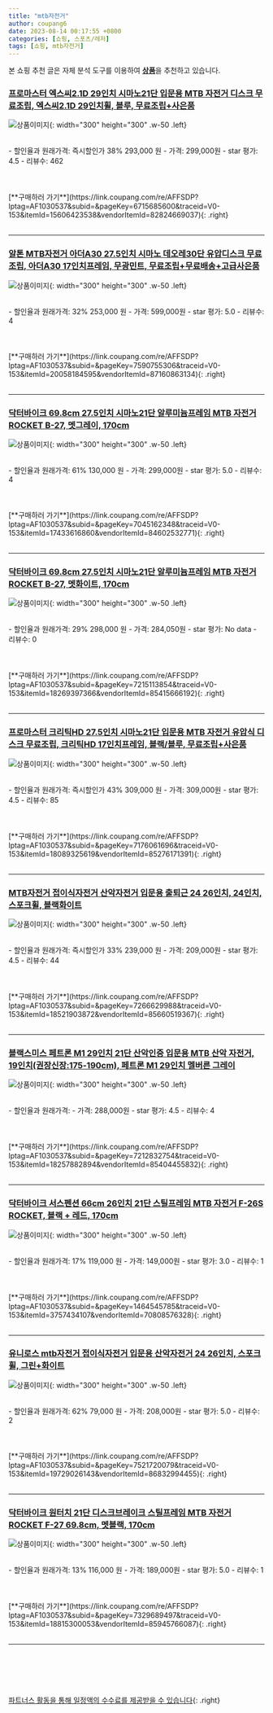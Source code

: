 ```yaml
---
title: "mtb자전거"
author: coupang6
date: 2023-08-14 00:17:55 +0800
categories: [쇼핑, 스포츠/레저]
tags: [쇼핑, mtb자전거]
---
```


본 쇼핑 추천 글은 자체 분석 도구를 이용하여 [**상품**](https://link.coupang.com/a/bao1ui)을 추천하고 있습니다.

### [프로마스터 엑스씨2.1D 29인치 시마노21단 입문용 MTB 자전거 디스크 무료조립, 엑스씨2.1D 29인치휠, 블루, 무료조립+사은품](https://link.coupang.com/re/AFFSDP?lptag=AF1030537&subid=&pageKey=6715685600&traceid=V0-153&itemId=15606423538&vendorItemId=82824669037)

![상품이미지](https://thumbnail10.coupangcdn.com/thumbnails/remote/230x230ex/image/vendor_inventory/c620/a7541e0ccbc9b149bde9babac482597f8635003a31225b0a822630318323.png){: width="300" height="300" .w-50 .left}


<br>
- 할인율과 원래가격: 즉시할인가 38%  293,000   원
- 가격: 299,000원
- star 평가: 4.5
- 리뷰수: 462
<br>
<br>
<br>
<br>
[**구매하러 가기**](https://link.coupang.com/re/AFFSDP?lptag=AF1030537&subid=&pageKey=6715685600&traceid=V0-153&itemId=15606423538&vendorItemId=82824669037){: .right}
<br>
<br>

---

### [알톤 MTB자전거 아더A30 27.5인치 시마노 데오레30단 유압디스크 무료조립, 아더A30 17인치프레임, 무광민트, 무료조립+무료배송+고급사은품](https://link.coupang.com/re/AFFSDP?lptag=AF1030537&subid=&pageKey=7590755306&traceid=V0-153&itemId=20058184595&vendorItemId=87160863134)

![상품이미지](https://thumbnail9.coupangcdn.com/thumbnails/remote/230x230ex/image/vendor_inventory/036c/3b081fee8f22bce6b79ddcf46630b17859940aa2cbeae0debfcdecabffb3.jpg){: width="300" height="300" .w-50 .left}


<br>
- 할인율과 원래가격: 32%  253,000   원
- 가격: 599,000원
- star 평가: 5.0
- 리뷰수: 4
<br>
<br>
<br>
<br>
[**구매하러 가기**](https://link.coupang.com/re/AFFSDP?lptag=AF1030537&subid=&pageKey=7590755306&traceid=V0-153&itemId=20058184595&vendorItemId=87160863134){: .right}
<br>
<br>

---

### [닥터바이크 69.8cm 27.5인치 시마노21단 알루미늄프레임 MTB 자전거 ROCKET B-27, 멧그레이, 170cm](https://link.coupang.com/re/AFFSDP?lptag=AF1030537&subid=&pageKey=7045162348&traceid=V0-153&itemId=17433616860&vendorItemId=84602532771)

![상품이미지](https://thumbnail8.coupangcdn.com/thumbnails/remote/230x230ex/image/retail/images/2023/01/05/9/8/959ba2a9-658c-4299-8701-4d63a848aeeb.jpg){: width="300" height="300" .w-50 .left}


<br>
- 할인율과 원래가격: 61%  130,000   원
- 가격: 299,000원
- star 평가: 5.0
- 리뷰수: 4
<br>
<br>
<br>
<br>
[**구매하러 가기**](https://link.coupang.com/re/AFFSDP?lptag=AF1030537&subid=&pageKey=7045162348&traceid=V0-153&itemId=17433616860&vendorItemId=84602532771){: .right}
<br>
<br>

---

### [닥터바이크 69.8cm 27.5인치 시마노21단 알루미늄프레임 MTB 자전거 ROCKET B-27, 멧화이트, 170cm](https://link.coupang.com/re/AFFSDP?lptag=AF1030537&subid=&pageKey=7215113854&traceid=V0-153&itemId=18269397366&vendorItemId=85415666192)

![상품이미지](https://thumbnail6.coupangcdn.com/thumbnails/remote/230x230ex/image/rs_quotation_api/nmpgrn7j/eac2a04cfb214e34b35458650d013940.jpg){: width="300" height="300" .w-50 .left}


<br>
- 할인율과 원래가격: 29%  298,000   원
- 가격: 284,050원
- star 평가: No data
- 리뷰수: 0
<br>
<br>
<br>
<br>
[**구매하러 가기**](https://link.coupang.com/re/AFFSDP?lptag=AF1030537&subid=&pageKey=7215113854&traceid=V0-153&itemId=18269397366&vendorItemId=85415666192){: .right}
<br>
<br>

---

### [프로마스터 크리틱HD 27.5인치 시마노21단 입문용 MTB 자전거 유압식 디스크 무료조립, 크리틱HD 17인치프레임, 블랙/블루, 무료조립+사은품](https://link.coupang.com/re/AFFSDP?lptag=AF1030537&subid=&pageKey=7176061696&traceid=V0-153&itemId=18089325619&vendorItemId=85276171391)

![상품이미지](https://thumbnail10.coupangcdn.com/thumbnails/remote/230x230ex/image/vendor_inventory/f179/ba8ec284359250ded192a5eea48d00f30e3ab461b2904bc8f0d9291377be.png){: width="300" height="300" .w-50 .left}


<br>
- 할인율과 원래가격: 즉시할인가 43%  309,000   원
- 가격: 309,000원
- star 평가: 4.5
- 리뷰수: 85
<br>
<br>
<br>
<br>
[**구매하러 가기**](https://link.coupang.com/re/AFFSDP?lptag=AF1030537&subid=&pageKey=7176061696&traceid=V0-153&itemId=18089325619&vendorItemId=85276171391){: .right}
<br>
<br>

---

### [MTB자전거 접이식자전거 산악자전거 입문용 출퇴근 24 26인치, 24인치, 스포크휠, 블랙화이트](https://link.coupang.com/re/AFFSDP?lptag=AF1030537&subid=&pageKey=7266629988&traceid=V0-153&itemId=18521903872&vendorItemId=85660519367)

![상품이미지](https://thumbnail7.coupangcdn.com/thumbnails/remote/230x230ex/image/vendor_inventory/4906/a6843d69bcd609f1875e2e10a778282eb02f496acc47e2edc9a453b8b959.jpg){: width="300" height="300" .w-50 .left}


<br>
- 할인율과 원래가격: 즉시할인가 33%  239,000   원
- 가격: 209,000원
- star 평가: 4.5
- 리뷰수: 44
<br>
<br>
<br>
<br>
[**구매하러 가기**](https://link.coupang.com/re/AFFSDP?lptag=AF1030537&subid=&pageKey=7266629988&traceid=V0-153&itemId=18521903872&vendorItemId=85660519367){: .right}
<br>
<br>

---

### [블랙스미스 페트론 M1 29인치 21단 산악인증 입문용 MTB 산악 자전거, 19인치(권장신장:175-190cm), 페트론 M1 29인치 멜버른 그레이](https://link.coupang.com/re/AFFSDP?lptag=AF1030537&subid=&pageKey=7212832754&traceid=V0-153&itemId=18257882894&vendorItemId=85404455832)

![상품이미지](https://thumbnail7.coupangcdn.com/thumbnails/remote/230x230ex/image/vendor_inventory/f8b3/9edc8d6493da42ebb44a59f434832ce7b6dcb6c5f6af9fbb3f8a2ec307f7.jpg){: width="300" height="300" .w-50 .left}


<br>
- 할인율과 원래가격: 
- 가격: 288,000원
- star 평가: 4.5
- 리뷰수: 4
<br>
<br>
<br>
<br>
[**구매하러 가기**](https://link.coupang.com/re/AFFSDP?lptag=AF1030537&subid=&pageKey=7212832754&traceid=V0-153&itemId=18257882894&vendorItemId=85404455832){: .right}
<br>
<br>

---

### [닥터바이크 서스펜션 66cm 26인치 21단 스틸프레임 MTB 자전거 F-26S ROCKET, 블랙 + 레드, 170cm](https://link.coupang.com/re/AFFSDP?lptag=AF1030537&subid=&pageKey=1464545785&traceid=V0-153&itemId=3757434107&vendorItemId=70808576328)

![상품이미지](https://thumbnail7.coupangcdn.com/thumbnails/remote/230x230ex/image/retail/images/2414692476193654-b692e268-7caa-486f-bbbb-7553c939b6ec.jpg){: width="300" height="300" .w-50 .left}


<br>
- 할인율과 원래가격: 17%  119,000   원
- 가격: 149,000원
- star 평가: 3.0
- 리뷰수: 1
<br>
<br>
<br>
<br>
[**구매하러 가기**](https://link.coupang.com/re/AFFSDP?lptag=AF1030537&subid=&pageKey=1464545785&traceid=V0-153&itemId=3757434107&vendorItemId=70808576328){: .right}
<br>
<br>

---

### [유니로스 mtb자전거 접이식자전거 입문용 산악자전거 24 26인치, 스포크휠, 그린+화이트](https://link.coupang.com/re/AFFSDP?lptag=AF1030537&subid=&pageKey=7521720079&traceid=V0-153&itemId=19729026143&vendorItemId=86832994455)

![상품이미지](https://thumbnail8.coupangcdn.com/thumbnails/remote/230x230ex/image/vendor_inventory/0221/b5cc3f9fba5b4365588008505ccfa589e29ee8ef1bd2d4f6c405e143d8f8.jpg){: width="300" height="300" .w-50 .left}


<br>
- 할인율과 원래가격: 62%  79,000   원
- 가격: 208,000원
- star 평가: 5.0
- 리뷰수: 2
<br>
<br>
<br>
<br>
[**구매하러 가기**](https://link.coupang.com/re/AFFSDP?lptag=AF1030537&subid=&pageKey=7521720079&traceid=V0-153&itemId=19729026143&vendorItemId=86832994455){: .right}
<br>
<br>

---

### [닥터바이크 원터치 21단 디스크브레이크 스틸프레임 MTB 자전거 ROCKET F-27 69.8cm, 멧블랙, 170cm](https://link.coupang.com/re/AFFSDP?lptag=AF1030537&subid=&pageKey=7329689497&traceid=V0-153&itemId=18815300053&vendorItemId=85945766087)

![상품이미지](https://thumbnail10.coupangcdn.com/thumbnails/remote/230x230ex/image/retail/images/2023/05/12/11/4/a20d5d78-cc9c-442d-bc2b-eedb376a9856.jpg){: width="300" height="300" .w-50 .left}


<br>
- 할인율과 원래가격: 13%  116,000   원
- 가격: 189,000원
- star 평가: 5.0
- 리뷰수: 1
<br>
<br>
<br>
<br>
[**구매하러 가기**](https://link.coupang.com/re/AFFSDP?lptag=AF1030537&subid=&pageKey=7329689497&traceid=V0-153&itemId=18815300053&vendorItemId=85945766087){: .right}
<br>
<br>

---
<br><br><br><br><br> [파트너스 활동을 통해 일정액의 수수료를 제공받을 수 있습니다](https://link.coupang.com/a/bao1ui){: .right}